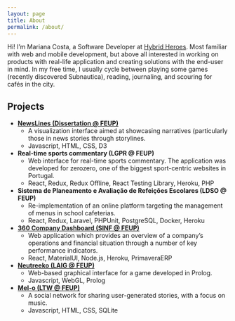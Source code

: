 ```yaml
---
layout: page
title: About
permalink: /about/
---
```


Hi! I’m Mariana Costa, a Software Developer at [Hybrid Heroes](https://hybridheroes.de). Most familiar with web and mobile development, but above all interested in working on products with real-life application and creating solutions with the end-user in mind. In my free time, I usually cycle between playing some games (recently discovered Subnautica), reading, journaling, and scouring for cafés in the city.

## Projects

- **[NewsLines (Dissertation @ FEUP)](https://marianafcosta.github.io/news-story-viz/)**
  - A visualization interface aimed at showcasing narratives (particularly those in news stories through storylines.
  - Javascript, HTML, CSS, D3
- **Real-time sports commentary (LGPR @ FEUP)**
  - Web interface for real-time sports commentary. The application was developed for zerozero, one of the biggest sport-centric websites in Portugal.
  - React, Redux, Redux Offline, React Testing Library, Heroku, PHP
- **Sistema de Planeamento e Avaliação de Refeições Escolares (LDSO @ FEUP)**
  - Re-implementation of an online platform targeting the management of menus in school cafeterias.
  - React, Redux, Laravel, PHPUnit, PostgreSQL, Docker, Heroku
- **[360 Company Dashboard (SINF @ FEUP)](https://github.com/marianafcosta/SINF1920)**
  - Web application which provides an overview of a company’s operations and financial situation through a number of key performance indicators.
  - React, MaterialUI, Node.js, Heroku, PrimaveraERP
- **[Neutreeko (LAIG @ FEUP)](https://github.com/marianafcosta/FEUP-LAIG)**
  - Web-based graphical interface for a game developed in Prolog.
  - Javascript, WebGL, Prolog
- **[Mel-o (LTW @ FEUP)](https://paginas.fe.up.pt/~up201503730/pages/mainpage.php)**
  - A social network for sharing user-generated stories, with a focus on music.
  - Javascript, HTML, CSS, SQLite
